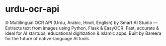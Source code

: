 # urdu-ocr-api
🌐 Multilingual OCR API (Urdu, Arabic, Hindi, English) by Smart AI Studio — Extracts text from images using Python, Flask &amp; EasyOCR. Fast, accurate &amp; ideal for AI startups, educational digitization &amp; Islamic apps. Built by Bareera for the future of native-language AI tools.
